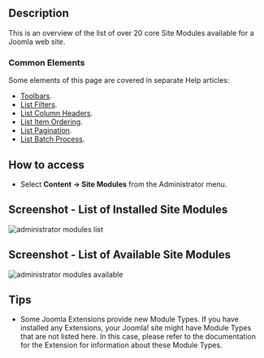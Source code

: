 <!-- Filename: Help4.x:Extensions_Module_Manager_Edit / Display title: Modules (Site) -->

## Description

This is an overview of the list of over 20 core Site Modules
available for a Joomla web site.

### Common Elements

Some elements of this page are covered in separate Help articles:

* [Toolbars](jdocmanual?article=help/common-elements/toolbars).
* [List Filters](jdocmanual?article=help/common-elements/list-filters).
* [List Column Headers](jdocmanual?article=help/common-elements/list-column-headers).
* [List Item Ordering](jdocmanual?article=help/common-elements/list-ordering).
* [List Pagination](jdocmanual?article=help/common-elements/list-pagination).
* [List Batch Process](jdocmanual?article=help/common-elements/list-batch-process).

## How to access

- Select **Content → Site Modules** from the Administrator menu.

## Screenshot - List of Installed Site Modules

![administrator modules list](../../../en/images/modules-site/modules-site-list.png)

## Screenshot - List of Available Site Modules

![administrator modules available](../../../en/images/modules-site/modules-site-available.png)

## Tips

- Some Joomla Extensions provide new Module Types. If you have installed
  any Extensions, your Joomla! site might have Module Types that are not
  listed here. In this case, please refer to the documentation for the
  Extension for information about these Module Types.
